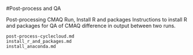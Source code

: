 #Post-process and QA

Post-processing CMAQ Run, Install R and packages
Instructions to install R and packages for QA of CMAQ difference in output between two runs.

```{toctree}
post-process-cyclecloud.md
install_r_and_packages.md
install_anaconda.md
```
